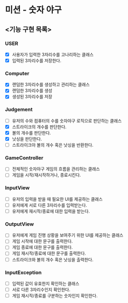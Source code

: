 # 미션 - 숫자 야구

## <기능 구현 목록>

### USER
- [x] 사용자가 입력한 3자리수를 고나리하는 클래스
- [x] 입력된 3자리수를 저장한다.

### Computer

- [x] 랜덤한 3자리수를 생성하고 관리하는 클래스
- [x] 랜덤한 3자리수를 생성
- [x] 생성된 3자리수를 저장

### Judgement
- [ ] 유저의 수와 컴퓨터의 수를 숫자야구 로직으로 판단하는 클래스
- [x] 스트라이크의 개수를 판단한다.
- [x] 볼의 개수를 판단한다.
- [x] 낫싱을 판단한다.
- [ ] 스트라이크아 볼의 개수 혹은 낫싱을 반환한다.

### GameController
- [ ] 전체적인 숫자야구 게임의 흐름을 관리하는 클래스
- [ ] 게임을 시작/재시작하거나, 종료시킨다.

### InputView
- [ ] 유저의 입력을 받을 때 필요한 UI를 제공하는 클래스
- [ ] 유저에게 서로 다른 3자리수를 입력받는다.
- [ ] 유저에게 재시작/종료에 대한 입력을 받는다.

### OutputView
- [ ] 유저에게 게임 진행 상황을 보여주기 위한 UI를 제공하는 클래스
- [ ] 게임 시작에 대한 문구를 출력한다.
- [ ] 게임 종료에 대한 문구를 출력한다.
- [ ] 게임 재시작/종료에 대한 문구를 출력한다.
- [ ] 스트라이크와 볼의 개수 혹은 낫싱을 출력한다.

### InputException
- [ ] 입력된 값이 유효한지 확인하는 클래스
- [ ] 서로 다른 3자리수인지 확인한다.
- [ ] 게임 재시작/종료를 구분하는 숫자인지 확인한다.